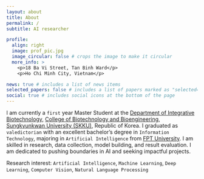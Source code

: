 ```yaml
---
layout: about
title: About
permalink: /
subtitle: AI researcher

profile:
  align: right
  image: prof_pic.jpg
  image_circular: false # crops the image to make it circular
  more_info: >
    <p>18 Ba Vi Street, Tan Binh Ward</p>
    <p>Ho Chi Minh City, Vietnam</p>

news: true # includes a list of news items
selected_papers: false # includes a list of papers marked as "selected={true}"
social: true # includes social icons at the bottom of the page
---
```


I am currently a `first` year Master Student at the [Department of Integrative Biotechnology](https://skb.skku.edu/eng_gene/index.do), [College of Biotechnology and Bioengineering](https://biotech.skku.edu/eng_biotech/index.do), [Sungkyunkwan University (SKKU)](https://www.skku.edu/eng/), Republic of Korea. I graduated as `valedictorian` with an excellent bachelor’s degree in `Information Technology`, majoring in `Artificial Intelligence` from [FPT University](https://hcmuni.fpt.edu.vn/). I am skilled in research, data collection, model building, and result evaluation. I am dedicated to pushing boundaries in AI and seeking impactful projects.

Research interest: `Artificial Intelligence`, `Machine Learning`, `Deep Learning`, `Computer Vision`, `Natural Language Processing`

<!-- Write your biography here. Tell the world about yourself. Link to your favorite [subreddit](http://reddit.com). You can put a picture in, too. The code is already in, just name your picture `prof_pic.jpg` and put it in the `img/` folder.

Put your address / P.O. box / other info right below your picture. You can also disable any of these elements by editing `profile` property of the YAML header of your `_pages/about.md`. Edit `_bibliography/papers.bib` and Jekyll will render your [publications page](/al-folio/publications/) automatically.

Link to your social media connections, too. This theme is set up to use [Font Awesome icons](https://fontawesome.com/) and [Academicons](https://jpswalsh.github.io/academicons/), like the ones below. Add your Facebook, Twitter, LinkedIn, Google Scholar, or just disable all of them. -->
